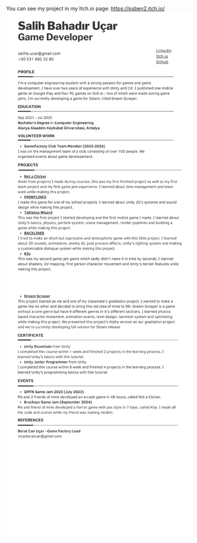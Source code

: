 You can see my project in my Itch.io page: https://psben2.itch.io/
![CV1](CV-1.png)
![CV2](CV-2.png)
